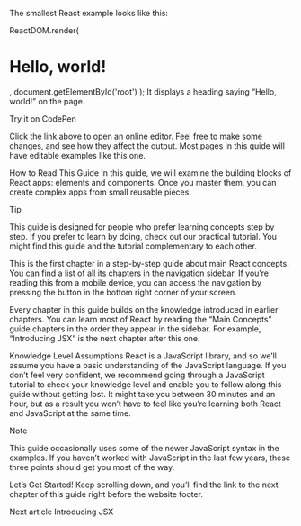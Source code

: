

The smallest React example looks like this:

ReactDOM.render(
  <h1>Hello, world!</h1>,
  document.getElementById('root')
);
It displays a heading saying “Hello, world!” on the page.

Try it on CodePen

Click the link above to open an online editor. Feel free to make some changes, and see how they affect the output. Most pages in this guide will have editable examples like this one.




How to Read This Guide
In this guide, we will examine the building blocks of React apps: elements and components. Once you master them, you can create complex apps from small reusable pieces.

Tip

This guide is designed for people who prefer learning concepts step by step. If you prefer to learn by doing, check out our practical tutorial. You might find this guide and the tutorial complementary to each other.

This is the first chapter in a step-by-step guide about main React concepts. You can find a list of all its chapters in the navigation sidebar. If you’re reading this from a mobile device, you can access the navigation by pressing the button in the bottom right corner of your screen.

Every chapter in this guide builds on the knowledge introduced in earlier chapters. You can learn most of React by reading the “Main Concepts” guide chapters in the order they appear in the sidebar. For example, “Introducing JSX” is the next chapter after this one.

Knowledge Level Assumptions
React is a JavaScript library, and so we’ll assume you have a basic understanding of the JavaScript language. If you don’t feel very confident, we recommend going through a JavaScript tutorial to check your knowledge level and enable you to follow along this guide without getting lost. It might take you between 30 minutes and an hour, but as a result you won’t have to feel like you’re learning both React and JavaScript at the same time.

Note

This guide occasionally uses some of the newer JavaScript syntax in the examples. If you haven’t worked with JavaScript in the last few years, these three points should get you most of the way.

Let’s Get Started!
Keep scrolling down, and you’ll find the link to the next chapter of this guide right before the website footer.  

Next article
Introducing JSX
